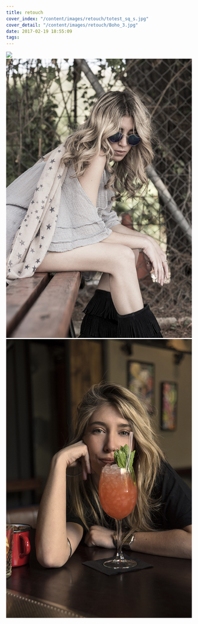 ```yaml
---
title: retouch
cover_index: "/content/images/retouch/totest_sq_s.jpg"
cover_detail: "/content/images/retouch/Boho_3.jpg"
date: 2017-02-19 18:55:09
tags:
---
```


<img class="post" src="/content/images/retouch/retouch_01.jpg">

<img class="post" src="/content/images/retouch/Boho_3.jpg">

<img class="post" src="/content/images/retouch/BankJob_8.jpg">